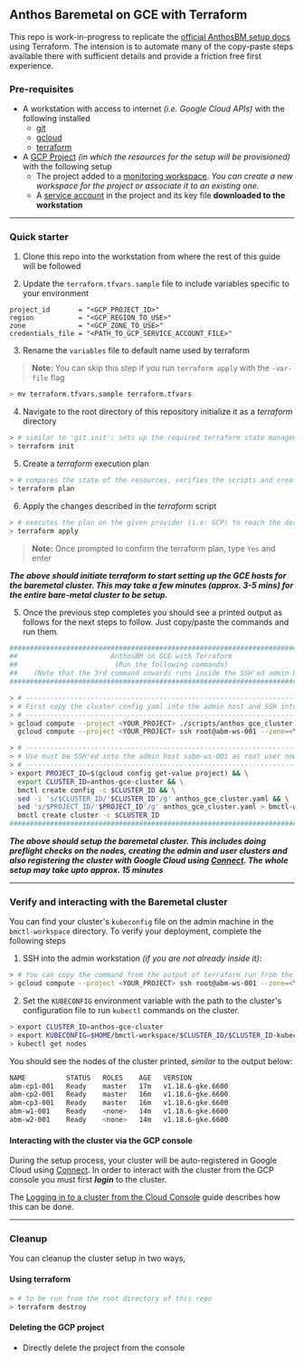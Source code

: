
## Anthos Baremetal on GCE with Terraform

This repo is work-in-progress to replicate the [official AnthosBM setup docs](https://cloud.google.com/anthos/clusters/docs/bare-metal/1.6/try/gce-vms#vms) using Terraform. The intension is to automate many of the copy-paste steps available there with sufficient details and provide a friction free first experience.

### Pre-requisites

- A workstation with access to internet _(i.e. Google Cloud APIs)_ with the following installed
  - [git](https://www.atlassian.com/git/tutorials/install-git)
  - [gcloud](https://cloud.google.com/sdk/docs/install)
  - [terraform](https://learn.hashicorp.com/tutorials/terraform/install-cli)
- A [GCP Project](https://console.cloud.google.com/cloud-resource-manager?_ga=2.187862184.1029435410.1614837439-1338907320.1614299892) _(in which the resources for the setup will be provisioned)_ with the following setup
  - The project added to a [monitoring workspace](https://console.cloud.google.com/monitoring?_ga=2.23701946.1029435410.1614837439-1338907320.1614299892). _You can create a new workspace for the project or associate it to an existing one._
  - A [service account](https://pantheon.corp.google.com/iam-admin/serviceaccounts?_ga=2.199273646.1029435410.1614837439-1338907320.1614299892) in the project and its key file **downloaded to the workstation**
---
### Quick starter

1. Clone this repo into the workstation from where the rest of this guide will be followed

2. Update the `terraform.tfvars.sample` file to include variables specific to your environment
```
project_id       = "<GCP_PROJECT_ID>"
region           = "<GCP_REGION_TO_USE>"
zone             = "<GCP_ZONE_TO_USE>"
credentials_file = "<PATH_TO_GCP_SERVICE_ACCOUNT_FILE>"
```

3. Rename the `variables` file to default name used by terraform
> **Note:** You can skip this step if you run `terraform apply` with the `-var-file` flag
```sh
> mv terraform.tfvars.sample terraform.tfvars
```

4. Navigate to the root directory of this repository initialize it as a _terraform_ directory
```sh
> # similar to 'git init'; sets up the required terraform state management configurations
> terraform init
```

5. Create a _terraform_ execution plan
```sh
> # compares the state of the resources, verifies the scripts and creates an execution plan
> terraform plan
```

6. Apply the changes described in the _terraform_ script
```sh
> # executes the plan on the given provider (i.e: GCP) to reach the desired state of resources
> terraform apply
```
> **Note:** Once prompted to confirm the terraform plan, type `Yes` and enter

***The above should initiate terraform to start setting up the GCE hosts for the baremetal cluster. This may take a few minutes (approx. 3-5 mins) for the entire bare-metal cluster to be setup.***

5. Once the previous step completes you should see a printed output as follows for the next steps to follow. Just copy/paste the commands and run them.

```sh
################################################################################
##                       AnthosBM on GCE with Terraform                       ##
##                        (Run the following commands)                        ##
##    (Note that the 3rd command onwards runs inside the SSH'ed admin host)   ##
################################################################################

> # ----------------------------------------------------------------------------
> # First copy the cluster config yaml into the admin host and SSH into it
> # ----------------------------------------------------------------------------
> gcloud compute --project <YOUR_PROJECT> ./scripts/anthos_gce_cluster.yaml root@abm-ws-001:~ --zone=<YOUR_ZONE> && \
  gcloud compute --project <YOUR_PROJECT> ssh root@abm-ws-001 --zone=<YOUR_ZONE>

> # ----------------------------------------------------------------------------
> # Use must be SSH'ed into the admin host sabm-ws-001 as root user now
> # ----------------------------------------------------------------------------
> export PROJECT_ID=$(gcloud config get-value project) && \
  export CLUSTER_ID=anthos-gce-cluster && \
  bmctl create config -c $CLUSTER_ID && \
  sed -i 's/$CLUSTER_ID/'$CLUSTER_ID'/g' anthos_gce_cluster.yaml && \
  sed 's/$PROJECT_ID/'$PROJECT_ID'/g' anthos_gce_cluster.yaml > bmctl-workspace/$CLUSTER_ID/$CLUSTER_ID.yaml && \
  bmctl create cluster -c $CLUSTER_ID
################################################################################
```
***The above should setup the baremetal cluster. This includes doing preflight checks on the nodes, creating the admin and user clusters and also registering the cluster with Google Cloud using [Connect](https://cloud.google.com/anthos/multicluster-management/connect/overview). The whole setup may take upto approx. 15 minutes***

---
### Verify and interacting with the Baremetal cluster

You can find your cluster's `kubeconfig` file on the admin machine in the `bmctl-workspace` directory. To verify your deployment, complete the following steps

1. SSH into the admin workstation _(if you are not already inside it)_:
```sh
> # You can copy the command from the output of terraform run from the previous step
> gcloud compute --project <YOUR_PROJECT> ssh root@abm-ws-001 --zone=<YOUR_ZONE>
```

2. Set the `KUBECONFIG` environment variable with the path to the cluster's configuration file to run `kubectl` commands on the cluster.
```sh
> export CLUSTER_ID=anthos-gce-cluster
> export KUBECONFIG=$HOME/bmctl-workspace/$CLUSTER_ID/$CLUSTER_ID-kubeconfig
> kubectl get nodes
```

You should see the nodes of the cluster printed, _similar_ to the output below:
```sh
NAME          STATUS   ROLES    AGE   VERSION
abm-cp1-001   Ready    master   17m   v1.18.6-gke.6600
abm-cp2-001   Ready    master   16m   v1.18.6-gke.6600
abm-cp3-001   Ready    master   16m   v1.18.6-gke.6600
abm-w1-001    Ready    <none>   14m   v1.18.6-gke.6600
abm-w2-001    Ready    <none>   14m   v1.18.6-gke.6600
```

#### Interacting with the cluster via the GCP console

During the setup process, your cluster will be auto-registered in Google Cloud using [Connect](https://cloud.google.com/anthos/multicluster-management/connect/overview). In order to interact with the cluster from the GCP console you must first ***login*** to the cluster.

The [Logging in to a cluster from the Cloud Console](https://cloud.google.com/anthos/multicluster-management/console/logging-in/) guide describes how this can be done.

---
### Cleanup

You can cleanup the cluster setup in two ways,

#### Using terraform
```sh
> # to be run from the root directory of this repo
> terraform destroy
```

#### Deleting the GCP project
- Directly delete the project from the console
